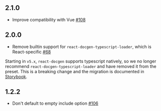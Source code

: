## 2.1.0

- Improve compatibility with Vue [#108](https://github.com/storybookjs/presets/pull/108)

## 2.0.0

- Remove builtin support for `react-docgen-typescript-loader`, which is React-specific [#68](https://github.com/storybookjs/presets/pull/68)

Starting in `v5.x`, `react-docgen` supports typescript natively, so we no longer recommend `react-docgen-typescript-loader` and have removed it from the preset. This is a breaking change and the migration is documented in [Storybook](https://github.com/storybookjs/storybook/blob/next/MIGRATION.md#react-prop-tables-with-typescript).

## 1.2.2

- Don't default to empty include option [#106](https://github.com/storybookjs/presets/pull/106)
